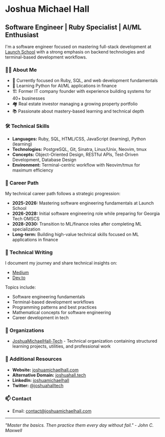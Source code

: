 # Joshua Michael Hall

## Software Engineer | Ruby Specialist | AI/ML Enthusiast

I'm a software engineer focused on mastering full-stack development at [Launch School](https://launchschool.com) with a strong emphasis on backend technologies and terminal-based development workflows.

### 👨‍💻 About Me

- 🔭 Currently focused on Ruby, SQL, and web development fundamentals
- 🌱 Learning Python for AI/ML applications in finance
- 🏗️ Former IT company founder with experience building systems for 40+ businesses
- 🏘️ Real estate investor managing a growing property portfolio
- 📚 Passionate about mastery-based learning and technical depth

### 🛠️ Technical Skills

- **Languages:** Ruby, SQL, HTML/CSS, JavaScript (learning), Python (learning)
- **Technologies:** PostgreSQL, Git, Sinatra, Linux/Unix, Neovim, tmux
- **Concepts:** Object-Oriented Design, RESTful APIs, Test-Driven Development, Database Design
- **Environment:** Terminal-centric workflow with Neovim/tmux for maximum efficiency

### 🚀 Career Path

My technical career path follows a strategic progression:
- **2025-2026:** Mastering software engineering fundamentals at Launch School
- **2026-2028:** Initial software engineering role while preparing for Georgia Tech OMSCS
- **2028-2030:** Transition to ML/finance roles after completing ML specialization
- **Long-term:** Building high-value technical skills focused on ML applications in finance

### 📝 Technical Writing

I document my journey and share technical insights on:
- [Medium](https://medium.com/@joshuamichaelhall)
- [Dev.to](https://dev.to/joshuamichaelhall)

Topics include:
- Software engineering fundamentals
- Terminal-based development workflows
- Programming patterns and best practices
- Mathematical concepts for software engineering
- Career development in tech

### 🏢 Organizations

- [JoshuaMichaelHall-Tech](https://github.com/JoshuaMichaelHall-Tech) - Technical organization containing structured learning projects, utilities, and professional work

### 🔗 Additional Resources

- **Website:** [joshuamichaelhall.com](https://joshuamichaelhall.com)
- **Alternative Domain:** [joshuahall.tech](https://joshuahall.tech)
- **LinkedIn:** [joshuamichaelhall](https://linkedin.com/in/joshuamichaelhall/)
- **Twitter:** [@joshuahalltech](https://twitter.com/joshuahalltech)

### 📫 Contact

- Email: contact@joshuamichaelhall.com

---

*"Master the basics. Then practice them every day without fail." - John C. Maxwell*
